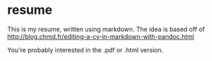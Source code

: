 # resume

This is my resume, written using markdown. The idea is based off of http://blog.chmd.fr/editing-a-cv-in-markdown-with-pandoc.html

You're probably interested in the .pdf or .html version.
